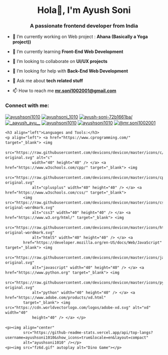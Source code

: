 <h1 align="center">Hola👋, I'm Ayush Soni</h1>
<h3 align="center">A passionate frontend developer from India</h3>

- 🔭 I’m currently working on Web project : **Ahana (Basically a Yoga project))**

- 🌱 I’m currently learning **Front-End Web Development**

- 👯 I’m looking to collaborate on **UI/UX projects**

- 🤝 I’m looking for help with **Back-End Web Development**

- 💬 Ask me about **tech related stuff**

- 📫 How to reach me **mr.soni1002001@gmail.com**

<h3 align="left">Connect with me:</h3>
    <p align="left">
        <a href="https://dev.to/ayushsoni1010" target="blank"><img align="center"
                src="https://cdn.jsdelivr.net/npm/simple-icons@3.0.1/icons/dev-dot-to.svg" alt="ayushsoni1010"
                height="30" width="40" /></a>
        <a href="https://twitter.com/ayushsoni_1010" target="blank"><img align="center"
                src="https://raw.githubusercontent.com/rahuldkjain/github-profile-readme-generator/master/src/images/icons/Social/twitter.svg"
                alt="ayushsoni_1010" height="30" width="40" /></a>
        <a href="https://linkedin.com/in/ayush-soni-72b1661ba/" target="blank"><img align="center"
                src="https://raw.githubusercontent.com/rahuldkjain/github-profile-readme-generator/master/src/images/icons/Social/linked-in-alt.svg"
                alt="ayush-soni-72b1661ba/" height="30" width="40" /></a>
        <a href="https://instagram.com/_aayush_ayu__" target="blank"><img align="center"
                src="https://raw.githubusercontent.com/rahuldkjain/github-profile-readme-generator/master/src/images/icons/Social/instagram.svg"
                alt="_aayush_ayu__" height="30" width="40" /></a>
        <a href="https://www.codechef.com/users/ayushsoni1010" target="blank"><img align="center"
                src="https://cdn.jsdelivr.net/npm/simple-icons@3.1.0/icons/codechef.svg" alt="ayushsoni1010" height="30"
                width="40" /></a>
        <a href="https://www.hackerrank.com/ayushsoni1010" target="blank"><img align="center"
                src="https://raw.githubusercontent.com/rahuldkjain/github-profile-readme-generator/master/src/images/icons/Social/hackerrank.svg"
                alt="ayushsoni1010" height="30" width="40" /></a>
        <a href="https://www.hackerearth.com/@mr.soni1002001" target="blank"><img align="center"
                src="https://raw.githubusercontent.com/rahuldkjain/github-profile-readme-generator/master/src/images/icons/Social/hackerearth.svg"
                alt="@mr.soni1002001" height="30" width="40" /></a>
    </p>

    <h3 align="left">Languages and Tools:</h3>
    <p align="left"> <a href="https://www.cprogramming.com/" target="_blank"> <img
                src="https://raw.githubusercontent.com/devicons/devicon/master/icons/c/c-original.svg" alt="c"
                width="40" height="40" /> </a> <a href="https://www.w3schools.com/cpp/" target="_blank"> <img
                src="https://raw.githubusercontent.com/devicons/devicon/master/icons/cplusplus/cplusplus-original.svg"
                alt="cplusplus" width="40" height="40" /> </a> <a href="https://www.w3schools.com/css/" target="_blank">
            <img src="https://raw.githubusercontent.com/devicons/devicon/master/icons/css3/css3-original-wordmark.svg"
                alt="css3" width="40" height="40" /> </a> <a href="https://www.w3.org/html/" target="_blank"> <img
                src="https://raw.githubusercontent.com/devicons/devicon/master/icons/html5/html5-original-wordmark.svg"
                alt="html5" width="40" height="40" /> </a> <a
            href="https://developer.mozilla.org/en-US/docs/Web/JavaScript" target="_blank"> <img
                src="https://raw.githubusercontent.com/devicons/devicon/master/icons/javascript/javascript-original.svg"
                alt="javascript" width="40" height="40" /> </a> <a href="https://www.python.org" target="_blank"> <img
                src="https://raw.githubusercontent.com/devicons/devicon/master/icons/python/python-original.svg"
                alt="python" width="40" height="40" /> </a> <a href="https://www.adobe.com/products/xd.html"
            target="_blank"> <img src="https://cdn.worldvectorlogo.com/logos/adobe-xd.svg" alt="xd" width="40"
                height="40" /> </a> </p>

    <p><img align="center"
            src="https://github-readme-stats.vercel.app/api/top-langs?username=ayushsoni1010&show_icons=true&locale=en&layout=compact"
            alt="ayushsoni1010" /></p>
    <p><img src="fz6d.gif" autoplay alt="Dino Game"></p>
